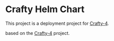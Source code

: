# Crafty Helm Chart

This project is a deployment project for [Crafty-4](https://gitlab.com/crafty-controller/crafty-4).

based on the [Crafty-4](https://gitlab.com/crafty-controller/crafty-4) project.
